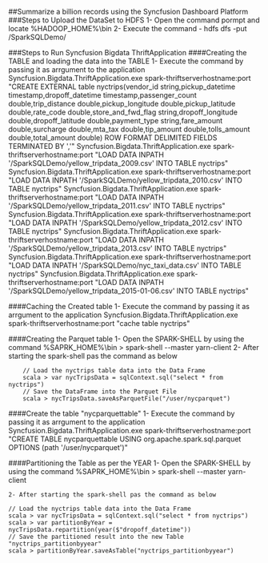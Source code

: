 ##Summarize a billion records using the Syncfusion Dashboard Platform
###Steps to Upload the DataSet to HDFS
	1- Open the command pormpt and locate %HADOOP_HOME%\bin 
	2- Execute the command - hdfs dfs -put <localfolderpath> /SparkSQLDemo/

###Steps to Run Syncfusion Bigdata ThriftApplication
####Creating the TABLE and loading the data into the TABLE
	1- Execute the command by passing it as arrgument to the application 
		Syncfusion.Bigdata.ThriftApplication.exe spark-thriftserverhostname:port "CREATE EXTERNAL table nyctrips(vendor_id string,pickup_datetime timestamp,dropoff_datetime timestamp,passenger_count double,trip_distance  double,pickup_longitude double,pickup_latitude double,rate_code double,store_and_fwd_flag string,dropoff_longitude double,dropoff_latitude double,payment_type  string,fare_amount double,surcharge double,mta_tax double,tip_amount double,tolls_amount double,total_amount double) ROW FORMAT DELIMITED FIELDS TERMINATED BY ','"
		Syncfusion.Bigdata.ThriftApplication.exe spark-thriftserverhostname:port "LOAD DATA INPATH '/SparkSQLDemo/yellow_tripdata_2009.csv' INTO TABLE nyctrips"
		Syncfusion.Bigdata.ThriftApplication.exe spark-thriftserverhostname:port "LOAD DATA INPATH '/SparkSQLDemo/yellow_tripdata_2010.csv' INTO TABLE nyctrips"
		Syncfusion.Bigdata.ThriftApplication.exe spark-thriftserverhostname:port "LOAD DATA INPATH '/SparkSQLDemo/yellow_tripdata_2011.csv' INTO TABLE nyctrips"
		Syncfusion.Bigdata.ThriftApplication.exe spark-thriftserverhostname:port "LOAD DATA INPATH '/SparkSQLDemo/yellow_tripdata_2012.csv' INTO TABLE nyctrips"
		Syncfusion.Bigdata.ThriftApplication.exe spark-thriftserverhostname:port "LOAD DATA INPATH '/SparkSQLDemo/yellow_tripdata_2013.csv' INTO TABLE nyctrips"
		Syncfusion.Bigdata.ThriftApplication.exe spark-thriftserverhostname:port "LOAD DATA INPATH '/SparkSQLDemo/nyc_taxi_data.csv' INTO TABLE nyctrips"
		Syncfusion.Bigdata.ThriftApplication.exe spark-thriftserverhostname:port "LOAD DATA INPATH '/SparkSQLDemo/yellow_tripdata_2015-01-06.csv' INTO TABLE nyctrips"

####Caching the Created table 
	1- Execute the command by passing it as arrgument to the application 
		Syncfusion.Bigdata.ThriftApplication.exe spark-thriftserverhostname:port "cache table nyctrips"


####Creating the Parquet table 
	1- Open the SPARK-SHELL by using the command
		%SAPRK_HOME%\bin > spark-shell --master yarn-client 
	2- After starting the spark-shell pas the command as below
	
		// Load the nyctrips table data into the Data Frame
		scala > var nycTripsData = sqlContext.sql("select * from nyctrips")
		// Save the DataFrame into the Parquet File
		scala > nycTripsData.saveAsParquetFile("/user/nycparquet")

####Create the table "nycparquettable" 
	1- Execute the command by passing it as arrgument to the application 
		Syncfusion.Bigdata.ThriftApplication.exe spark-thriftserverhostname:port "CREATE TABLE nycparquettable USING org.apache.spark.sql.parquet OPTIONS (path '/user/nycparquet')"
  
####Partitioning the Table as per the YEAR 
	1- Open the SPARK-SHELL by using the command
		%SAPRK_HOME%\bin > spark-shell --master yarn-client 
		
	2- After starting the spark-shell pas the command as below
	
	// Load the nyctrips table data into the Data Frame
	scala > var nycTripsData = sqlContext.sql("select * from nyctrips")
	scala > var partitionByYear = nycTripsData.repartition(year($"dropoff_datetime"))
	// Save the partitioned result into the new Table "nyctrips_partitionbyyear"
	scala > partitionByYear.saveAsTable("nyctrips_partitionbyyear")
